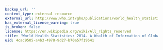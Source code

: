 ```yaml
---
backup_url: ''
content_type: external-resource
external_url: http://www.who.int/gho/publications/world_health_statistics/2014/en/
has_external_license_warning: true
is_broken: false
license: https://en.wikipedia.org/wiki/All_rights_reserved
title: 'World Health Statistics: 2014. A Wealth of Information of Global Public Health'
uid: 4cac9505-a4b3-4978-9d27-b70a57f19641
---
```

